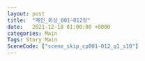 ```yaml
---
layout: post
title:  "메인_회상_001~012장"
date:   2021-12-18 01:00:00 +0000
categories: Main
Tags: Story Main
SceneCode: ["scene_skip_cp001-012_q1_s10"]
---
```

